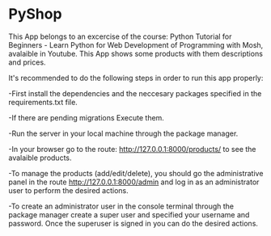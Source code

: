 # PyShop
This App belongs to an excercise of the course: Python Tutorial for Beginners - Learn Python for Web Development of Programming with Mosh, avalaible in Youtube. This App shows some products with them descriptions and prices.  

It's recommended to do the following steps in order to run this app properly: 

 -First install the dependencies and the neccesary packages specified in the requirements.txt file.
 
 -If there are pending migrations Execute them.
 
 -Run the server in your local machine through the package manager.
 
 -In your browser go to the route: http://127.0.0.1:8000/products/ to see the avalaible products.
 
 -To manage the products (add/edit/delete), you should go the administrative panel in the route http://127.0.0.1:8000/admin and log in as   an administrator user to perform the desired actions.
 
 -To create an administrator user in the console terminal through the package manager create a super user and specified your username and   password. Once the superuser is signed in you can do the desired actions.

